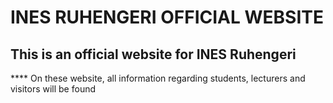 # INES RUHENGERI OFFICIAL WEBSITE
## This is an official website for INES Ruhengeri
**** On these website, all information regarding students, lecturers and visitors will be found

